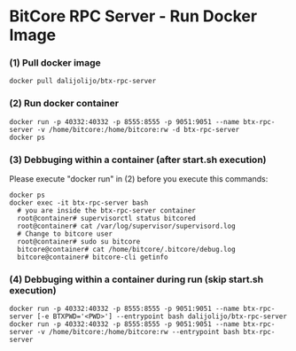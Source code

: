 # BitCore RPC Server - Run Docker Image

### (1) Pull docker image
```
docker pull dalijolijo/btx-rpc-server
```

### (2) Run docker container
```
docker run -p 40332:40332 -p 8555:8555 -p 9051:9051 --name btx-rpc-server -v /home/bitcore:/home/bitcore:rw -d btx-rpc-server
docker ps
```

### (3) Debbuging within a container (after start.sh execution)
Please execute "docker run" in (2) before you execute this commands:
```
docker ps
docker exec -it btx-rpc-server bash
  # you are inside the btx-rpc-server container
  root@container# supervisorctl status bitcored
  root@container# cat /var/log/supervisor/supervisord.log
  # Change to bitcore user
  root@container# sudo su bitcore
  bitcore@container# cat /home/bitcore/.bitcore/debug.log
  bitcore@container# bitcore-cli getinfo
```

### (4) Debbuging within a container during run (skip start.sh execution)
```
docker run -p 40332:40332 -p 8555:8555 -p 9051:9051 --name btx-rpc-server [-e BTXPWD='<PWD>'] --entrypoint bash dalijolijo/btx-rpc-server
docker run -p 40332:40332 -p 8555:8555 -p 9051:9051 --name btx-rpc-server -v /home/bitcore:/home/bitcore:rw --entrypoint bash btx-rpc-server
```

